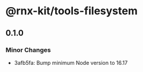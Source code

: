 # @rnx-kit/tools-filesystem

## 0.1.0

### Minor Changes

- 3afb5fa: Bump minimum Node version to 16.17
